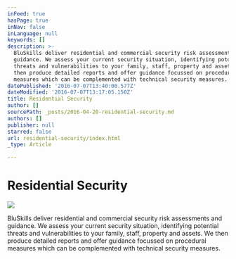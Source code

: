 ```yaml
---
inFeed: true
hasPage: true
inNav: false
inLanguage: null
keywords: []
description: >-
  BluSkills deliver residential and commercial security risk assessments and
  guidance. We assess your current security situation, identifying potential
  threats and vulnerabilities to your family, staff, property and assets. We
  then produce detailed reports and offer guidance focussed on procedural
  measures which can be complemented with technical security measures.
datePublished: '2016-07-07T13:40:00.577Z'
dateModified: '2016-07-07T13:17:05.150Z'
title: Residential Security
author: []
sourcePath: _posts/2016-04-20-residential-security.md
authors: []
publisher: null
starred: false
url: residential-security/index.html
_type: Article

---
```

# Residential Security
![](https://s3-us-west-2.amazonaws.com/the-grid-img/p/1509498c6213a44b5cd95b53e3bf45be29985e43.jpg)

BluSkills deliver residential and commercial security risk assessments and guidance. We assess your current security situation, identifying potential threats and vulnerabilities to your family, staff, property and assets. We then produce detailed reports and offer guidance focussed on procedural measures which can be complemented with technical security measures.